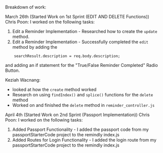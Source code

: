 Breakdown of work:

March 26th (Started Work on 1st Sprint (EDIT AND DELETE Functions))
Chris Poon:
I worked on the following tasks:
1. Edit a Reminder Implementation - Researched how to create the `update` method.
2. Edit a Reminder Implementation - Successfully completed the `edit` method by adding the 
``` searchResult.title = req.body.title;
    searchResult.description = req.body.description;
```
and adding an if statement for the "True/False Reminder Completed" Radio Button.

Keziah Wacnang:
- looked at how the `create` method worked 
- Research on using `findIndex()` and `splice()` functions for the `delete` method
- Worked on and finished the `delete` method in `reminder_controller.js` 

April 4th (Started Work on 2nd Sprint (Passport Implementation))
Chris Poon:
I worked on the following tasks:
1. Added Passport Functionality - I added the passport code from my passportStarterCode project to the remindly index.js
2. Added Routes for Login Functionality -  I added the login route from my passportStarterCode project to the remindly index.js


